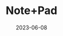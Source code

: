 ---
title: 'Note+Pad'
date: '2023-06-08' 
metatag: '' 
inventory: '0' 
draft: false 
# meta description 
shortDescripton: ''
description: 'Stationary'
longdescription: 'Pocket+size+notepad'
tags: ''
brand: ''
subCategory: ''
unit: 'Unit'
sellCount: '5'
featured: True
# product Price
price: '135.0'
# Product Short Description
productID: '4F35C0E1-0F55-4A0E-92E2-31638779AB4B'
type: 'products'
category: 'Stationary' 
thumnailproduct: 'https://eraconnect.blob.core.windows.net/product-images/basics/dc5134f1-914e-41a1-810c-a16c2b39657b.webp' 
images:
  - image: 'https://eraconnect.blob.core.windows.net/product-images/basics/dc5134f1-914e-41a1-810c-a16c2b39657b.webp'  
Variants:
---